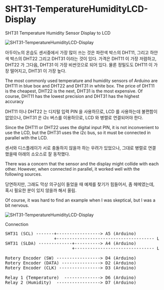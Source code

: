 # SHT31-TemperatureHumidityLCD-Display
SHT31 Temperature Humidity Sensor Display to LCD

![SHT31-TemperatureHumidityLCD-Display](./images/sht31.png)

아두이노의 온습도 센서중에서 가장 많이 쓰는 것은 파란색 박스의 DHT11, 그리고 하얀색 박스의 DHT22 그리고 DHT31 이라는 것이 있다. 가격은 DHT11 이 가장 저렴하고, DHT22 가 그다음, DHT31 이 가장 비싼것으로 되어 있다. 물론 정밀도도 DHT11 이 가장 떨어지고, DHT31 이 가장 높다.

The most commonly used temperature and humidity sensors of Arduino are DHT11 in blue box and DHT22 and DHT31 in white box. The price of DHT11 is the cheapest, DHT22 is the next, DHT31 is the most expensive. Of course, DHT11 has the lowest precision and DHT31 has the highest accuracy

DHT11 이나 DHT22 는 디지털 입력 PIN 을 사용하므로, LCD 를 사용하는데 불편함이 없었으나, DHT31 은 i2c 버스를 이용하므로, LCD 와 병렬로 연결되어야 한다.

Since the DHT11 or DHT22 uses the digital input PIN, it is not inconvenient to use the LCD, but the DHT31 uses the i2c bus, so it must be connected in parallel with the LCD.

센서와 디스플레이가 서로 충돌하지 않을까 하는 우려가 있었으나, 그대로 병렬로 연결했을때 아래의 소오스로 잘 동작했다.

There was a concern that the sensor and the display might collide with each other. However, when connected in parallel, it worked well with the following sources.

당연하지만, 그래도 막상 의구심이 들었을 때 예제를 찾기가 힘들어서, 좀 헤메였는데, 혹시 필요한 분이 있지 않을까 해서 올림.

Of course, it was hard to find an example when I was skeptical, but I was a bit nervous.

![SHT31-TemperatureHumidityLCD-Display](./images/sht-arduino.jpg)

Connection

<pre>
SHT31 (SCL) -------+-----------------> A5 (Arduino) 
                   +-------------------------------------- LCD (SCL)
SHT31 (SLDA) -------------+----------> A4 (Arduino) 
                          +------------------------------- LCD (SDA)
                          
Rotery Encoder (SW) -----------------> D4 (Arduino) 
Rotery Encoder (DATA) ---------------> D2 (Arduino) 
Rotery Encoder (CLK) ----------------> D3 (Arduino) 

Relay 1 {Temperature)  --------------> D6 (Arduino)
Relay 2 (Humidity)  -----------------> D7 (Arduino)

</pre>
